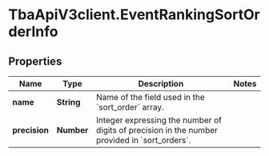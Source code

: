 # TbaApiV3client.EventRankingSortOrderInfo

## Properties
Name | Type | Description | Notes
------------ | ------------- | ------------- | -------------
**name** | **String** | Name of the field used in the &#x60;sort_order&#x60; array. | 
**precision** | **Number** | Integer expressing the number of digits of precision in the number provided in &#x60;sort_orders&#x60;. | 


